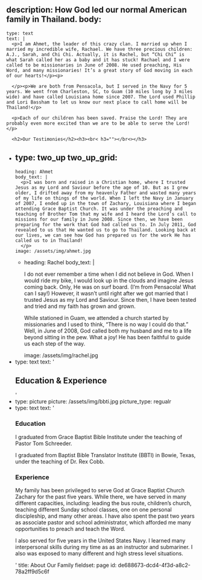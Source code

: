 description: How God led our normal American family in Thailand.
body:
  - 
    type: text
    text: |
      <p>I am Ahmet, the leader of this crazy clan. I married up when I married my incredible wife, Rachael. We have three precious children: A.J., Sarah, and Chi Chi. Actually, it is Rachel, but “Chi Chi” is what Sarah called her as a baby and it has stuck! Rachael and I were called to be missionaries in June of 2008. He used preaching, His Word, and many missionaries! It’s a great story of God moving in each of our hearts!</p><p>
      
      </p><p>We are both from Pensacola, but I served in the Navy for 5 years. We went from Charleston, SC, to Guam (10 miles long by 3 miles wide) and have called Louisiana home since 2007. The Lord used Phillip and Lori Bassham to let us know our next place to call home will be Thailand!</p>
      
      <p>Each of our children has been saved. Praise the Lord! They are probably even more excited than we are to be able to serve the Lord!</p>
      
      <h2>Our Testimonies</h2><h3><br< h3=""></br<></h3>
  - 
    type: two_up
    two_up_grid:
      - 
        heading: Ahmet
        body_text: |
          <p>I was born and raised in a Christian home, where I trusted Jesus as my Lord and Saviour before the age of 10. But as I grew older, I drifted away from my heavenly Father and wasted many years of my life on things of the world. When I left the Navy in January of 2007, I ended up in the town of Zachary, Louisiana where I began attending Grace Baptist Church. It was under the preaching and teaching of Brother Tom that my wife and I heard the Lord’s call to missions for our family in June 2008. Since then, we have been preparing for the work that God had called us to. In July 2011, God revealed to us that He wanted us to go to Thailand. Looking back at our lives, we can see how God has prepared us for the work He has called us to in Thailand!
          </p>
        image: /assets/img/ahmet.jpg
      - 
        heading: Rachel
        body_text: |
          <p>I do not ever remember a time when I did not believe in God. When I would ride my bike, I would look up in the clouds and imagine Jesus coming back. Only, He was on surf board. (I’m from Pensacola! What can I say!) However, it wasn’t until right after we got married that I trusted Jesus as my Lord and Saviour. Since then, I have been tested and tried and my faith has grown and grown.
          </p>
          <p>While stationed in Guam, we attended a church started by missionaries and I used to think, “There is no way I could do that.” Well, in June of 2008, God called both my husband and me to a life beyond sitting in the pew. What a joy! He has been faithful to guide us each step of the way.
          </p>
        image: /assets/img/rachel.jpg
  - 
    type: text
    text: '<h2>Education &amp; Experience</h2>'
  - 
    type: picture
    picture: /assets/img/bbti.jpg
    picture_type: regualr
  - 
    type: text
    text: '<h3>Education</h3><p>I graduated from Grace Baptist Bible Institute under the teaching of Pastor Tom <g class="gr_ gr_18 gr-alert gr_spell gr_inline_cards gr_run_anim ContextualSpelling ins-del multiReplace" id="18" data-gr-id="18">Schreeder</g>.</p><p>I graduated from Baptist Bible Translator Institute (BBTI) in Bowie, Texas, under the teaching of Dr. Rex Cobb.</p><h3>Experience</h3><p>My family has been privileged to serve God at Grace Baptist Church Zachary for the past five years. While there, we have served in many different capacities, <g class="gr_ gr_36 gr-alert gr_gramm gr_inline_cards gr_run_anim Punctuation only-del replaceWithoutSep" id="36" data-gr-id="36">including:</g> leading the bus route, children’s church, teaching different Sunday school classes, one on one personal discipleship, and many other areas. I have also spent the past two years as associate pastor and school administrator, which afforded me many opportunities to preach and teach the Word.</p><p>I also served for five years in the United States Navy. I learned many interpersonal skills during my time <g class="gr_ gr_28 gr-alert gr_spell gr_inline_cards gr_run_anim ContextualSpelling ins-del multiReplace" id="28" data-gr-id="28"><g class="gr_ gr_30 gr-alert gr_spell gr_inline_cards gr_run_anim ContextualSpelling only-del replaceWithoutSep" id="30" data-gr-id="30"><g class="gr_ gr_29 gr-alert gr_gramm gr_inline_cards gr_run_anim Grammar only-ins multiReplace replaceWithoutSep replaceWithoutSep" id="29" data-gr-id="29">as</g> as</g></g> an instructor and submariner. I also was exposed to many different and <g class="gr_ gr_31 gr-alert gr_spell gr_inline_cards gr_run_anim ContextualSpelling multiReplace" id="31" data-gr-id="31">high stress</g> level situations.</p>'
title: About Our Family
fieldset: page
id: de688673-dcd4-4f3d-a8c2-78a2ff9d5c6f
